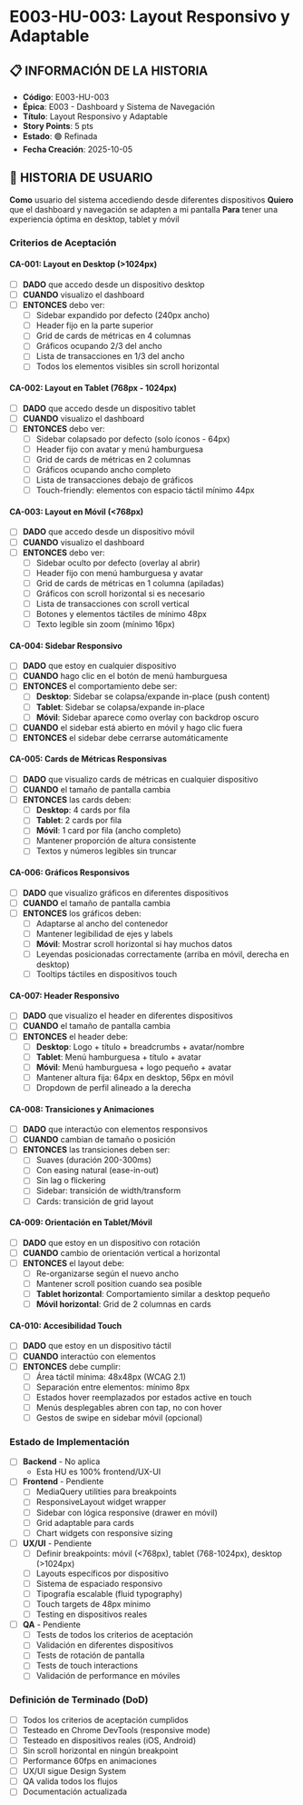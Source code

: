 # E003-HU-003: Layout Responsivo y Adaptable

## 📋 INFORMACIÓN DE LA HISTORIA
- **Código**: E003-HU-003
- **Épica**: E003 - Dashboard y Sistema de Navegación
- **Título**: Layout Responsivo y Adaptable
- **Story Points**: 5 pts
- **Estado**: 🟢 Refinada
- **Fecha Creación**: 2025-10-05

## 🎯 HISTORIA DE USUARIO
**Como** usuario del sistema accediendo desde diferentes dispositivos
**Quiero** que el dashboard y navegación se adapten a mi pantalla
**Para** tener una experiencia óptima en desktop, tablet y móvil

### Criterios de Aceptación

#### CA-001: Layout en Desktop (>1024px)
- [ ] **DADO** que accedo desde un dispositivo desktop
- [ ] **CUANDO** visualizo el dashboard
- [ ] **ENTONCES** debo ver:
  - [ ] Sidebar expandido por defecto (240px ancho)
  - [ ] Header fijo en la parte superior
  - [ ] Grid de cards de métricas en 4 columnas
  - [ ] Gráficos ocupando 2/3 del ancho
  - [ ] Lista de transacciones en 1/3 del ancho
  - [ ] Todos los elementos visibles sin scroll horizontal

#### CA-002: Layout en Tablet (768px - 1024px)
- [ ] **DADO** que accedo desde un dispositivo tablet
- [ ] **CUANDO** visualizo el dashboard
- [ ] **ENTONCES** debo ver:
  - [ ] Sidebar colapsado por defecto (solo íconos - 64px)
  - [ ] Header fijo con avatar y menú hamburguesa
  - [ ] Grid de cards de métricas en 2 columnas
  - [ ] Gráficos ocupando ancho completo
  - [ ] Lista de transacciones debajo de gráficos
  - [ ] Touch-friendly: elementos con espacio táctil mínimo 44px

#### CA-003: Layout en Móvil (<768px)
- [ ] **DADO** que accedo desde un dispositivo móvil
- [ ] **CUANDO** visualizo el dashboard
- [ ] **ENTONCES** debo ver:
  - [ ] Sidebar oculto por defecto (overlay al abrir)
  - [ ] Header fijo con menú hamburguesa y avatar
  - [ ] Grid de cards de métricas en 1 columna (apiladas)
  - [ ] Gráficos con scroll horizontal si es necesario
  - [ ] Lista de transacciones con scroll vertical
  - [ ] Botones y elementos táctiles de mínimo 48px
  - [ ] Texto legible sin zoom (mínimo 16px)

#### CA-004: Sidebar Responsivo
- [ ] **DADO** que estoy en cualquier dispositivo
- [ ] **CUANDO** hago clic en el botón de menú hamburguesa
- [ ] **ENTONCES** el comportamiento debe ser:
  - [ ] **Desktop**: Sidebar se colapsa/expande in-place (push content)
  - [ ] **Tablet**: Sidebar se colapsa/expande in-place
  - [ ] **Móvil**: Sidebar aparece como overlay con backdrop oscuro
- [ ] **CUANDO** el sidebar está abierto en móvil y hago clic fuera
- [ ] **ENTONCES** el sidebar debe cerrarse automáticamente

#### CA-005: Cards de Métricas Responsivas
- [ ] **DADO** que visualizo cards de métricas en cualquier dispositivo
- [ ] **CUANDO** el tamaño de pantalla cambia
- [ ] **ENTONCES** las cards deben:
  - [ ] **Desktop**: 4 cards por fila
  - [ ] **Tablet**: 2 cards por fila
  - [ ] **Móvil**: 1 card por fila (ancho completo)
  - [ ] Mantener proporción de altura consistente
  - [ ] Textos y números legibles sin truncar

#### CA-006: Gráficos Responsivos
- [ ] **DADO** que visualizo gráficos en diferentes dispositivos
- [ ] **CUANDO** el tamaño de pantalla cambia
- [ ] **ENTONCES** los gráficos deben:
  - [ ] Adaptarse al ancho del contenedor
  - [ ] Mantener legibilidad de ejes y labels
  - [ ] **Móvil**: Mostrar scroll horizontal si hay muchos datos
  - [ ] Leyendas posicionadas correctamente (arriba en móvil, derecha en desktop)
  - [ ] Tooltips táctiles en dispositivos touch

#### CA-007: Header Responsivo
- [ ] **DADO** que visualizo el header en diferentes dispositivos
- [ ] **CUANDO** el tamaño de pantalla cambia
- [ ] **ENTONCES** el header debe:
  - [ ] **Desktop**: Logo + título + breadcrumbs + avatar/nombre
  - [ ] **Tablet**: Menú hamburguesa + título + avatar
  - [ ] **Móvil**: Menú hamburguesa + logo pequeño + avatar
  - [ ] Mantener altura fija: 64px en desktop, 56px en móvil
  - [ ] Dropdown de perfil alineado a la derecha

#### CA-008: Transiciones y Animaciones
- [ ] **DADO** que interactúo con elementos responsivos
- [ ] **CUANDO** cambian de tamaño o posición
- [ ] **ENTONCES** las transiciones deben ser:
  - [ ] Suaves (duración 200-300ms)
  - [ ] Con easing natural (ease-in-out)
  - [ ] Sin lag o flickering
  - [ ] Sidebar: transición de width/transform
  - [ ] Cards: transición de grid layout

#### CA-009: Orientación en Tablet/Móvil
- [ ] **DADO** que estoy en un dispositivo con rotación
- [ ] **CUANDO** cambio de orientación vertical a horizontal
- [ ] **ENTONCES** el layout debe:
  - [ ] Re-organizarse según el nuevo ancho
  - [ ] Mantener scroll position cuando sea posible
  - [ ] **Tablet horizontal**: Comportamiento similar a desktop pequeño
  - [ ] **Móvil horizontal**: Grid de 2 columnas en cards

#### CA-010: Accesibilidad Touch
- [ ] **DADO** que estoy en un dispositivo táctil
- [ ] **CUANDO** interactúo con elementos
- [ ] **ENTONCES** debe cumplir:
  - [ ] Área táctil mínima: 48x48px (WCAG 2.1)
  - [ ] Separación entre elementos: mínimo 8px
  - [ ] Estados hover reemplazados por estados active en touch
  - [ ] Menús desplegables abren con tap, no con hover
  - [ ] Gestos de swipe en sidebar móvil (opcional)

### Estado de Implementación
- [ ] **Backend** - No aplica
  - Esta HU es 100% frontend/UX-UI
- [ ] **Frontend** - Pendiente
  - [ ] MediaQuery utilities para breakpoints
  - [ ] ResponsiveLayout widget wrapper
  - [ ] Sidebar con lógica responsive (drawer en móvil)
  - [ ] Grid adaptable para cards
  - [ ] Chart widgets con responsive sizing
- [ ] **UX/UI** - Pendiente
  - [ ] Definir breakpoints: móvil (<768px), tablet (768-1024px), desktop (>1024px)
  - [ ] Layouts específicos por dispositivo
  - [ ] Sistema de espaciado responsivo
  - [ ] Tipografía escalable (fluid typography)
  - [ ] Touch targets de 48px mínimo
  - [ ] Testing en dispositivos reales
- [ ] **QA** - Pendiente
  - [ ] Tests de todos los criterios de aceptación
  - [ ] Validación en diferentes dispositivos
  - [ ] Tests de rotación de pantalla
  - [ ] Tests de touch interactions
  - [ ] Validación de performance en móviles

### Definición de Terminado (DoD)
- [ ] Todos los criterios de aceptación cumplidos
- [ ] Testeado en Chrome DevTools (responsive mode)
- [ ] Testeado en dispositivos reales (iOS, Android)
- [ ] Sin scroll horizontal en ningún breakpoint
- [ ] Performance 60fps en animaciones
- [ ] UX/UI sigue Design System
- [ ] QA valida todos los flujos
- [ ] Documentación actualizada
